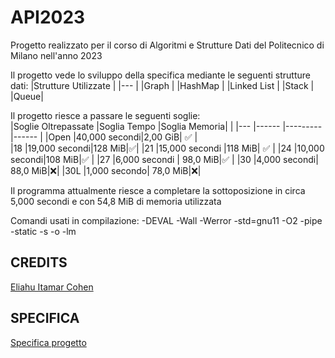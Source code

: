 # API2023
Progetto realizzato per il corso di Algoritmi e Strutture Dati del Politecnico di Milano nell'anno 2023  

Il progetto vede lo sviluppo della specifica mediante le seguenti strutture dati: 
|Strutture Utilizzate   	|
|---	|
|Graph 	|
|HashMap  	|
|Linked List  	| 
|Stack |
|Queue|

Il progetto riesce a passare le seguenti soglie:  
|Soglie Oltrepassate  	|Soglia Tempo     |Soglia Memoria|  |
|---	|------ |---------|------  |
|Open   	|40,000 secondi|2,00 GiB| ✅    | 	
|18   	|19,000 secondi|128 MiB|✅|
|21  	|15,000 secondi |118 MiB| ✅ |
|24 	|10,000 secondi|108 MiB|✅ |
|27 	|6,000 secondi |	98,0 MiB|✅ |
|30  	|4,000 secondi|	88,0 MiB|❌|
|30L  	|1,000 secondo|	78,0 MiB|❌|

Il programma attualmente riesce a completare la sottoposizione in circa 5,000 secondi e con 54,8 MiB di memoria utilizzata

Comandi usati in compilazione: -DEVAL -Wall -Werror -std=gnu11 -O2 -pipe -static -s -o -lm


## CREDITS  
[Eliahu Itamar Cohen](https://github.com/EliahuC)

## SPECIFICA
[Specifica progetto](https://github.com/EliahuC/API2023/blob/main/api23.pdf)
